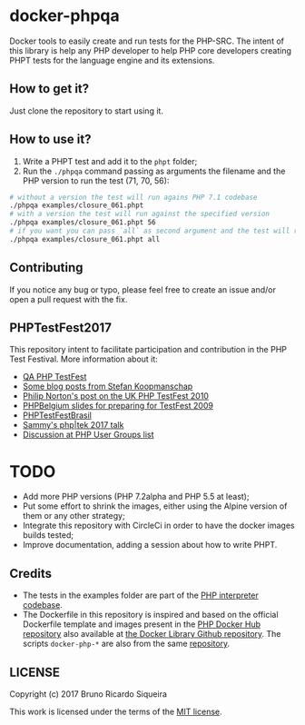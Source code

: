 # docker-phpqa

Docker tools to easily create and run tests for the PHP-SRC. The intent of this library is help any PHP developer to
help PHP core developers creating PHPT tests for the language engine and its extensions.

## How to get it?

Just clone the repository to start using it.

## How to use it?

1. Write a PHPT test and add it to the `phpt` folder;
2. Run the `./phpqa` command passing as arguments the filename and the PHP version to run the test (71, 70, 56):
````bash
# without a version the test will run agains PHP 7.1 codebase
./phpqa examples/closure_061.phpt
# with a version the test will run against the specified version
./phpqa examples/closure_061.phpt 56
# if you want you can pass `all` as second argument and the test will run against all versions
./phpqa examples/closure_061.phpt all
````

## Contributing

If you notice any bug or typo, please feel free to create an issue and/or open a pull request with the fix.

## PHPTestFest2017

This repository intent to facilitate participation and contribution in the PHP Test Festival. More information about it:

* [QA PHP TestFest](https://wiki.php.net/qa/testfest)
* [Some blog posts from Stefan Koopmanschap](http://leftontheweb.com/blog/categories/testfest)
* [Philip Norton's post on the UK PHP TestFest 2010](http://www.hashbangcode.com/blog/php-testfest-uk-2010-and-testing-php)
* [PHPBelgium slides for preparing for TestFest 2009](https://www.slideshare.net/PHPBelgium/preparation-for-php-test-fest-2009)
* [PHPTestFestBrasil](https://phptestfestbrasil.github.io)
* [Sammy's php|tek 2017 talk](https://speakerdeck.com/sammyk/writing-tests-for-php-source-php-tek-2017)
* [Discussion at PHP User Groups list](https://groups.google.com/a/phpcommunity.org/forum/?utm_medium=email&utm_source=footer#!topic/testfest/-C2pcxod65g)

# TODO

* Add more PHP versions (PHP 7.2alpha and PHP 5.5 at least);
* Put some effort to shrink the images, either using the Alpine version of them or any other strategy;
* Integrate this repository with CircleCi in order to have the docker images builds tested;
* Improve documentation, adding a session about how to write PHPT.

## Credits

* The tests in the examples folder are part of the [PHP interpreter codebase][php-src].
* The Dockerfile in this repository is inspired and based on the official Dockerfile template and images present in the
[PHP Docker Hub repository][php-docker] also available at [the Docker Library Github repository][docker-lib-php]. The
scripts `docker-php-*` are also from the same [repository][docker-lib-php].

## LICENSE

Copyright (c) 2017 Bruno Ricardo Siqueira

This work is licensed under the terms of the [MIT license][license].

[php-src]: https://github.com/php/php-src
[php-docker]: https://hub.docker.com/_/php/
[docker-lib-php]: https://github.com/docker-library/php
[license]: https://github.com/brunoric/docker-phpqa/blob/master/LICENSE
